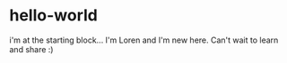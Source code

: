 # hello-world
i'm at the starting block...
I'm Loren and I'm new here. Can't wait to learn and share :)
